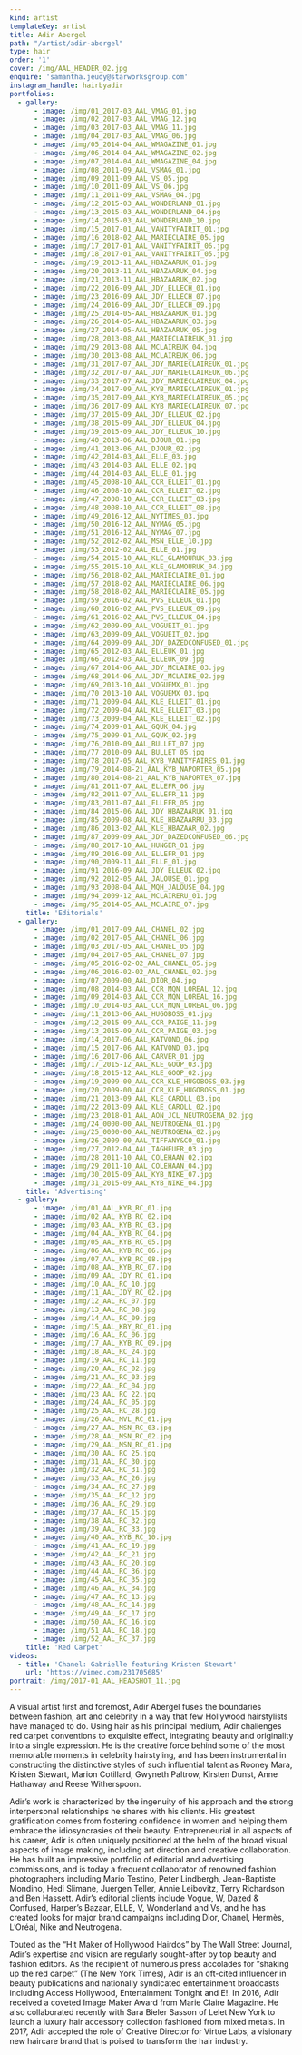 ```yaml
---
kind: artist
templateKey: artist
title: Adir Abergel
path: "/artist/adir-abergel"
type: hair
order: '1'
cover: /img/AAL_HEADER_02.jpg
enquire: 'samantha.jeudy@starworksgroup.com'
instagram_handle: hairbyadir
portfolios:
  - gallery:
      - image: /img/01_2017-03_AAL_VMAG_01.jpg
      - image: /img/02_2017-03_AAL_VMAG_12.jpg
      - image: /img/03_2017-03_AAL_VMAG_11.jpg
      - image: /img/04_2017-03_AAL_VMAG_06.jpg
      - image: /img/05_2014-04_AAL_WMAGAZINE_01.jpg
      - image: /img/06_2014-04_AAL_WMAGAZINE_02.jpg
      - image: /img/07_2014-04_AAL_WMAGAZINE_04.jpg
      - image: /img/08_2011-09_AAL_VSMAG_01.jpg
      - image: /img/09_2011-09_AAL_VS_05.jpg
      - image: /img/10_2011-09_AAL_VS_06.jpg
      - image: /img/11_2011-09_AAL_VSMAG_04.jpg
      - image: /img/12_2015-03_AAL_WONDERLAND_01.jpg
      - image: /img/13_2015-03_AAL_WONDERLAND_04.jpg
      - image: /img/14_2015-03_AAL_WONDERLAND_10.jpg
      - image: /img/15_2017-01_AAL_VANITYFAIRIT_01.jpg
      - image: /img/16_2018-02_AAL_MARIECLAIRE_05.jpg
      - image: /img/17_2017-01_AAL_VANITYFAIRIT_06.jpg
      - image: /img/18_2017-01_AAL_VANITYFAIRIT_05.jpg
      - image: /img/19_2013-11_AAL_HBAZAARUK_01.jpg
      - image: /img/20_2013-11_AAL_HBAZAARUK_04.jpg
      - image: /img/21_2013-11_AAL_HBAZAARUK_02.jpg
      - image: /img/22_2016-09_AAL_JDY_ELLECH_01.jpg
      - image: /img/23_2016-09_AAL_JDY_ELLECH_07.jpg
      - image: /img/24_2016-09_AAL_JDY_ELLECH_09.jpg
      - image: /img/25_2014-05-AAL_HBAZAARUK_01.jpg
      - image: /img/26_2014-05-AAL_HBAZAARUK_03.jpg
      - image: /img/27_2014-05-AAL_HBAZAARUK_05.jpg
      - image: /img/28_2013-08_AAL_MARIECLAIREUK_01.jpg
      - image: /img/29_2013-08_AAL_MCLAIREUK_04.jpg
      - image: /img/30_2013-08_AAL_MCLAIREUK_06.jpg
      - image: /img/31_2017-07_AAL_JDY_MARIECLAIREUK_01.jpg
      - image: /img/32_2017-07_AAL_JDY_MARIECLAIREUK_06.jpg
      - image: /img/33_2017-07_AAL_JDY_MARIECLAIREUK_04.jpg
      - image: /img/34_2017-09_AAL_KYB_MARIECLAIREUK_01.jpg
      - image: /img/35_2017-09_AAL_KYB_MARIECLAIREUK_05.jpg
      - image: /img/36_2017-09_AAL_KYB_MARIECLAIREUK_07.jpg
      - image: /img/37_2015-09_AAL_JDY_ELLEUK_02.jpg
      - image: /img/38_2015-09_AAL_JDY_ELLEUK_04.jpg
      - image: /img/39_2015-09_AAL_JDY_ELLEUK_10.jpg
      - image: /img/40_2013-06_AAL_DJOUR_01.jpg
      - image: /img/41_2013-06_AAL_DJOUR_02.jpg
      - image: /img/42_2014-03_AAL_ELLE_03.jpg
      - image: /img/43_2014-03_AAL_ELLE_02.jpg
      - image: /img/44_2014-03_AAL_ELLE_01.jpg
      - image: /img/45_2008-10_AAL_CCR_ELLEIT_01.jpg
      - image: /img/46_2008-10_AAL_CCR_ELLEIT_02.jpg
      - image: /img/47_2008-10_AAL_CCR_ELLEIT_03.jpg
      - image: /img/48_2008-10_AAL_CCR_ELLEIT_08.jpg
      - image: /img/49_2016-12_AAL_NYTIMES_03.jpg
      - image: /img/50_2016-12_AAL_NYMAG_05.jpg
      - image: /img/51_2016-12_AAL_NYMAG_07.jpg
      - image: /img/52_2012-02_AAL_MSN_ELLE_10.jpg
      - image: /img/53_2012-02_AAL_ELLE_01.jpg
      - image: /img/54_2015-10_AAL_KLE_GLAMOURUK_03.jpg
      - image: /img/55_2015-10_AAL_KLE_GLAMOURUK_04.jpg
      - image: /img/56_2018-02_AAL_MARIECLAIRE_01.jpg
      - image: /img/57_2018-02_AAL_MARIECLAIRE_06.jpg
      - image: /img/58_2018-02_AAL_MARIECLAIRE_05.jpg
      - image: /img/59_2016-02_AAL_PVS_ELLEUK_01.jpg
      - image: /img/60_2016-02_AAL_PVS_ELLEUK_09.jpg
      - image: /img/61_2016-02_AAL_PVS_ELLEUK_04.jpg
      - image: /img/62_2009-09_AAL_VOGUEIT_01.jpg
      - image: /img/63_2009-09_AAL_VOGUEIT_02.jpg
      - image: /img/64_2009-09_AAL_JDY_DAZEDCONFUSED_01.jpg
      - image: /img/65_2012-03_AAL_ELLEUK_01.jpg
      - image: /img/66_2012-03_AAL_ELLEUK_09.jpg
      - image: /img/67_2014-06_AAL_JDY_MCLAIRE_03.jpg
      - image: /img/68_2014-06_AAL_JDY_MCLAIRE_02.jpg
      - image: /img/69_2013-10_AAL_VOGUEMX_01.jpg
      - image: /img/70_2013-10_AAL_VOGUEMX_03.jpg
      - image: /img/71_2009-04_AAL_KLE_ELLEIT_01.jpg
      - image: /img/72_2009-04_AAL_KLE_ELLEIT_03.jpg
      - image: /img/73_2009-04_AAL_KLE_ELLEIT_02.jpg
      - image: /img/74_2009-01_AAL_GQUK_04.jpg
      - image: /img/75_2009-01_AAL_GQUK_02.jpg
      - image: /img/76_2010-09_AAL_BULLET_07.jpg
      - image: /img/77_2010-09_AAL_BULLET_05.jpg
      - image: /img/78_2017-05_AAL_KYB_VANITYFAIRES_01.jpg
      - image: /img/79_2014-08-21_AAL_KYB_NAPORTER_05.jpg
      - image: /img/80_2014-08-21_AAL_KYB_NAPORTER_07.jpg
      - image: /img/81_2011-07_AAL_ELLEFR_06.jpg
      - image: /img/82_2011-07_AAL_ELLEFR_11.jpg
      - image: /img/83_2011-07_AAL_ELLEFR_05.jpg
      - image: /img/84_2015-06_AAL_JDY_HBAZAARUK_01.jpg
      - image: /img/85_2009-08_AAL_KLE_HBAZAARRU_03.jpg
      - image: /img/86_2013-02_AAL_KLE_HBAZAAR_02.jpg
      - image: /img/87_2009-09_AAL_JDY_DAZEDCONFUSED_06.jpg
      - image: /img/88_2017-10_AAL_HUNGER_01.jpg
      - image: /img/89_2016-08_AAL_ELLEFR_01.jpg
      - image: /img/90_2009-11_AAL_ELLE_01.jpg
      - image: /img/91_2016-09_AAL_JDY_ELLEUK_02.jpg
      - image: /img/92_2012-05_AAL_JALOUSE_01.jpg
      - image: /img/93_2008-04_AAL_MQH_JALOUSE_04.jpg
      - image: /img/94_2009-12_AAL_MCLAIRERU_01.jpg
      - image: /img/95_2014-05_AAL_MCLAIRE_07.jpg
    title: 'Editorials'
  - gallery:
      - image: /img/01_2017-09_AAL_CHANEL_02.jpg
      - image: /img/02_2017-05_AAL_CHANEL_06.jpg
      - image: /img/03_2017-05_AAL_CHANEL_05.jpg
      - image: /img/04_2017-05_AAL_CHANEL_07.jpg
      - image: /img/05_2016-02-02_AAL_CHANEL_05.jpg
      - image: /img/06_2016-02-02_AAL_CHANEL_02.jpg
      - image: /img/07_2009-00_AAL_DIOR_04.jpg
      - image: /img/08_2014-03_AAL_CCR_MQN_LOREAL_12.jpg
      - image: /img/09_2014-03_AAL_CCR_MQN_LOREAL_16.jpg
      - image: /img/10_2014-03_AAL_CCR_MQN_LOREAL_06.jpg
      - image: /img/11_2013-06_AAL_HUGOBOSS_01.jpg
      - image: /img/12_2015-09_AAL_CCR_PAIGE_11.jpg
      - image: /img/13_2015-09_AAL_CCR_PAIGE_03.jpg
      - image: /img/14_2017-06_AAL_KATVOND_06.jpg
      - image: /img/15_2017-06_AAL_KATVOND_03.jpg
      - image: /img/16_2017-06_AAL_CARVER_01.jpg
      - image: /img/17_2015-12_AAL_KLE_GOOP_03.jpg
      - image: /img/18_2015-12_AAL_KLE_GOOP_02.jpg
      - image: /img/19_2009-00_AAL_CCR_KLE_HUGOBOSS_03.jpg
      - image: /img/20_2009-00_AAL_CCR_KLE_HUGOBOSS_01.jpg
      - image: /img/21_2013-09_AAL_KLE_CAROLL_03.jpg
      - image: /img/22_2013-09_AAL_KLE_CAROLL_02.jpg
      - image: /img/23_2018-01_AAL_AON_JCL_NEUTROGENA_02.jpg
      - image: /img/24_0000-00_AAL_NEUTROGENA_01.jpg
      - image: /img/25_0000-00_AAL_NEUTROGENA_02.jpg
      - image: /img/26_2009-00_AAL_TIFFANY&CO_01.jpg
      - image: /img/27_2012-04_AAL_TAGHEUER_03.jpg
      - image: /img/28_2011-10_AAL_COLEHAAN_02.jpg
      - image: /img/29_2011-10_AAL_COLEHAAN_04.jpg
      - image: /img/30_2015-09_AAL_KYB_NIKE_07.jpg
      - image: /img/31_2015-09_AAL_KYB_NIKE_04.jpg
    title: 'Advertising'
  - gallery:
      - image: /img/01_AAL_KYB_RC_01.jpg
      - image: /img/02_AAL_KYB_RC_02.jpg
      - image: /img/03_AAL_KYB_RC_03.jpg
      - image: /img/04_AAL_KYB_RC_04.jpg
      - image: /img/05_AAL_KYB_RC_05.jpg
      - image: /img/06_AAL_KYB_RC_06.jpg
      - image: /img/07_AAL_KYB_RC_08.jpg
      - image: /img/08_AAL_KYB_RC_07.jpg
      - image: /img/09_AAL_JDY_RC_01.jpg
      - image: /img/10_AAL_RC_10.jpg
      - image: /img/11_AAL_JDY_RC_02.jpg
      - image: /img/12_AAL_RC_07.jpg
      - image: /img/13_AAL_RC_08.jpg
      - image: /img/14_AAL_RC_09.jpg
      - image: /img/15_AAL_KBY_RC_01.jpg
      - image: /img/16_AAL_RC_06.jpg
      - image: /img/17_AAL_KYB_RC_09.jpg
      - image: /img/18_AAL_RC_24.jpg
      - image: /img/19_AAL_RC_11.jpg
      - image: /img/20_AAL_RC_02.jpg
      - image: /img/21_AAL_RC_03.jpg
      - image: /img/22_AAL_RC_04.jpg
      - image: /img/23_AAL_RC_22.jpg
      - image: /img/24_AAL_RC_05.jpg
      - image: /img/25_AAL_RC_28.jpg
      - image: /img/26_AAL_MVL_RC_01.jpg
      - image: /img/27_AAL_MSN_RC_03.jpg
      - image: /img/28_AAL_MSN_RC_02.jpg
      - image: /img/29_AAL_MSN_RC_01.jpg
      - image: /img/30_AAL_RC_25.jpg
      - image: /img/31_AAL_RC_30.jpg
      - image: /img/32_AAL_RC_31.jpg
      - image: /img/33_AAL_RC_26.jpg
      - image: /img/34_AAL_RC_27.jpg
      - image: /img/35_AAL_RC_12.jpg
      - image: /img/36_AAL_RC_29.jpg
      - image: /img/37_AAL_RC_15.jpg
      - image: /img/38_AAL_RC_32.jpg
      - image: /img/39_AAL_RC_33.jpg
      - image: /img/40_AAL_KYB_RC_10.jpg
      - image: /img/41_AAL_RC_19.jpg
      - image: /img/42_AAL_RC_21.jpg
      - image: /img/43_AAL_RC_20.jpg
      - image: /img/44_AAL_RC_36.jpg
      - image: /img/45_AAL_RC_35.jpg
      - image: /img/46_AAL_RC_34.jpg
      - image: /img/47_AAL_RC_13.jpg
      - image: /img/48_AAL_RC_14.jpg
      - image: /img/49_AAL_RC_17.jpg
      - image: /img/50_AAL_RC_16.jpg
      - image: /img/51_AAL_RC_18.jpg
      - image: /img/52_AAL_RC_37.jpg
    title: 'Red Carpet'
videos:
  - title: 'Chanel: Gabrielle featuring Kristen Stewart'
    url: 'https://vimeo.com/231705685'
portrait: /img/2017-01_AAL_HEADSHOT_11.jpg
---
```

A visual artist first and foremost, Adir Abergel fuses the boundaries between fashion, art and celebrity in a way that few Hollywood hairstylists have managed to do. Using hair as his principal medium, Adir challenges red carpet conventions to exquisite effect, integrating beauty and originality into a single expression. He is the creative force behind some of the most memorable moments in celebrity hairstyling, and has been instrumental in constructing the distinctive styles of such influential talent as Rooney Mara, Kristen Stewart, Marion Cotillard, Gwyneth Paltrow, Kirsten Dunst, Anne Hathaway and Reese Witherspoon.

Adir’s work is characterized by the ingenuity of his approach and the strong interpersonal relationships he shares with his clients. His greatest gratification comes from fostering confidence in women and helping them embrace the idiosyncrasies of their beauty. Entrepreneurial in all aspects of his career, Adir is often uniquely positioned at the helm of the broad visual aspects of image making, including art direction and creative collaboration. He has built an impressive portfolio of editorial and advertising commissions, and is today a frequent collaborator of renowned fashion photographers including Mario Testino, Peter Lindbergh, Jean-Baptiste Mondino, Hedi Slimane, Juergen Teller, Annie Leibovitz, Terry Richardson and Ben Hassett. Adir’s editorial clients include Vogue, W, Dazed & Confused, Harper’s Bazaar, ELLE, V, Wonderland and Vs, and he has created looks for major brand campaigns including Dior, Chanel, Hermès, L’Oréal, Nike and Neutrogena.

Touted as the “Hit Maker of Hollywood Hairdos” by The Wall Street Journal, Adir’s expertise and vision are regularly sought-after by top beauty and fashion editors. As the recipient of numerous press accolades for “shaking up the red carpet” (The New York Times), Adir is an oft-cited influencer in beauty publications and nationally syndicated entertainment broadcasts including Access Hollywood, Entertainment Tonight and E!. In 2016, Adir received a coveted Image Maker Award from Marie Claire Magazine. He also collaborated recently with Sara Bieler Sasson of Lelet New York to launch a luxury hair accessory collection fashioned from mixed metals. In 2017, Adir accepted the role of Creative Director for Virtue Labs, a visionary new haircare brand that is poised to transform the hair industry.
